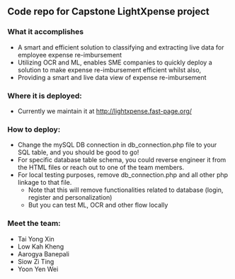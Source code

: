 ## Code repo for Capstone LightXpense project

### What it accomplishes
- A smart and efficient solution to classifying and extracting live data for employee expense re-imbursement
- Utilizing OCR and ML, enables SME companies to quickly deploy a solution to make expense re-imbursement efficient whilst also,
- Providing a smart and live data view of expense re-imbursement

### Where it is deployed:
- Currently we maintain it at http://lightxpense.fast-page.org/

### How to deploy:
- Change the mySQL DB connection in db_connection.php file to your SQL table, and you should be good to go!
- For specific database table schema, you could reverse engineer it from the HTML files or reach out to one of the team members.
- For local testing purposes, remove db_connection.php and all other php linkage to that file.
    - Note that this will remove functionalities related to database (login, register and personalization)
    - But you can test ML, OCR and other flow locally
  
### Meet the team:
- Tai Yong Xin
- Low Kah Kheng
- Aarogya Banepali
- Siow Zi Ting
- Yoon Yen Wei
